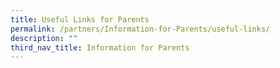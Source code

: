 ```yaml
---
title: Useful Links for Parents
permalink: /partners/Information-for-Parents/useful-links/
description: ""
third_nav_title: Information for Parents
---
```

